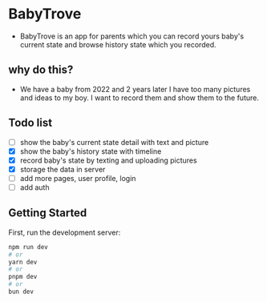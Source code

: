 # BabyTrove
- BabyTrove is an app for parents which you can record yours baby's current state and browse history state which you recorded.

## why do this?
- We have a baby from 2022 and 2 years later I have too many pictures and ideas to my boy. I want to record them and show them to the future.

## Todo list

- [ ] show the baby's current state detail with text and picture 
- [x] show the baby's history state with timeline
- [x] record baby's state by texting and uploading pictures
- [x] storage the data in server
- [ ] add more pages, user profile, login
- [ ] add auth

## Getting Started

First, run the development server:

```bash
npm run dev
# or
yarn dev
# or
pnpm dev
# or
bun dev
```
